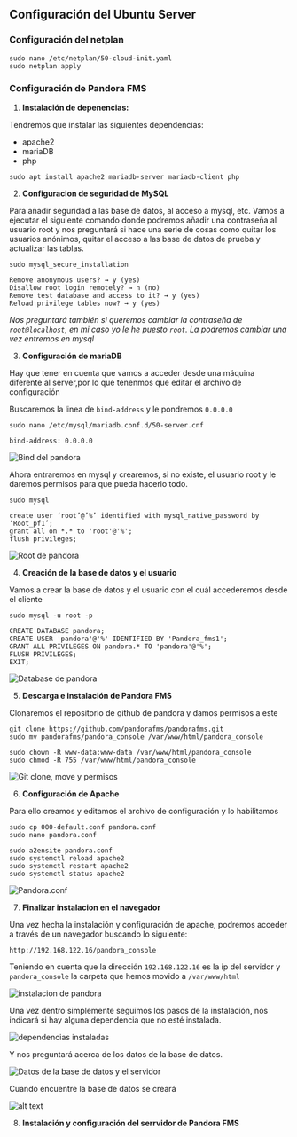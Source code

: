 ## Configuración del Ubuntu Server

### **Configuración del netplan**

```
sudo nano /etc/netplan/50-cloud-init.yaml
sudo netplan apply
```

### **Configuración de Pandora FMS**

1. **Instalación de depenencias:**
   
Tendremos que instalar las siguientes dependencias:

  - apache2
  - mariaDB
  - php

```
sudo apt install apache2 mariadb-server mariadb-client php
```


2. **Configuracion de seguridad de MySQL**

Para añadir seguridad a las base de datos, al acceso a mysql, etc. Vamos a ejecutar el siguiente comando donde podremos añadir una contraseña al usuario root y nos preguntará si hace una serie de cosas como quitar los usuarios anónimos, quitar el acceso a las base de datos de prueba y actualizar las tablas.

```
sudo mysql_secure_installation

Remove anonymous users? → y (yes)
Disallow root login remotely? → n (no)
Remove test database and access to it? → y (yes)
Reload privilege tables now? → y (yes)
```

*Nos preguntará también si queremos cambiar la contraseña de `root@localhost`, en mi caso yo le he puesto `root`. La podremos cambiar una vez entremos en mysql*


3. **Configuración de mariaDB**

Hay que tener en cuenta que vamos a acceder desde una máquina diferente al server,por lo que tenenmos que editar el archivo de configuración

Buscaremos la linea de `bind-address` y le pondremos `0.0.0.0`

```
sudo nano /etc/mysql/mariadb.conf.d/50-server.cnf

bind-address: 0.0.0.0
```

![Bind del pandora](bind_pandora.png)


Ahora entraremos en mysql y crearemos, si no existe, el usuario root y le daremos permisos para que pueda hacerlo todo.

```
sudo mysql

create user ‘root’@’%’ identified with mysql_native_password by ‘Root_pf1’;
grant all on *.* to 'root'@'%';
flush privileges;
```

![Root de pandora](root_pandora.png)


4. **Creación de la base de datos y el usuario**

Vamos a crear la base de datos y el usuario con el cuál accederemos desde el cliente

```
sudo mysql -u root -p

CREATE DATABASE pandora;
CREATE USER 'pandora'@'%' IDENTIFIED BY 'Pandora_fms1';
GRANT ALL PRIVILEGES ON pandora.* TO 'pandora'@'%';
FLUSH PRIVILEGES;
EXIT;
```

![Database de pandora](databse_pandora.png)


5. **Descarga e instalación de Pandora FMS**

Clonaremos el repositorio de github de pandora y damos permisos a este

```
git clone https://github.com/pandorafms/pandorafms.git
sudo mv pandorafms/pandora_console /var/www/html/pandora_console

sudo chown -R www-data:www-data /var/www/html/pandora_console
sudo chmod -R 755 /var/www/html/pandora_console
```

![Git clone, move y permisos](git_permisos.png)

6. **Configuración de Apache**

Para ello creamos y editamos el archivo de configuración y lo habilitamos

```
sudo cp 000-default.conf pandora.conf
sudo nano pandora.conf

sudo a2ensite pandora.conf
sudo systemctl reload apache2
sudo systemctl restart apache2
sudo systemctl status apache2
```

![Pandora.conf](pandora.conf.png)



7. **Finalizar instalacion en el navegador**

Una vez hecha la instalación y configuración de apache, podremos acceder a través de un navegador buscando lo siguiente:

```
http://192.168.122.16/pandora_console
```

Teniendo en cuenta que la dirección `192.168.122.16` es la ip del servidor y `pandora_console` la carpeta que hemos movido a `/var/www/html`

![instalacion de pandora](pandora_install.png)

Una vez dentro simplemente seguimos los pasos de la instalación, nos indicará si hay alguna dependencia que no esté instalada.

![dependencias instaladas](pandora_dependencias_install.png)

Y nos preguntará acerca de los datos de la base de datos.

![Datos de la base de datos y el servidor](pandora_BD_datos.png)

Cuando encuentre la base de datos se creará

![alt text](pandora_paso5.png)


8. **Instalación y configuración del serrvidor de Pandora FMS**











